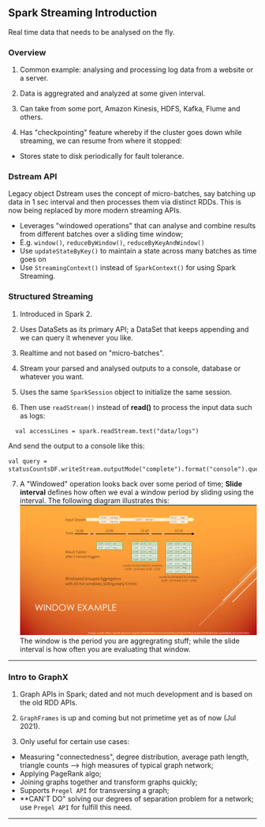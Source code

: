 ## Spark Streaming Introduction ##
Real time data that needs to be analysed on the fly.

### Overview ###
1. Common example: analysing and processing log data from a website or a server.

1. Data is aggregrated and analyzed at some given interval.

1. Can take from some port, Amazon Kinesis, HDFS, Kafka, Flume and others.

1. Has "checkpointing" feature whereby if the cluster goes down while streaming, we can resume from where it stopped:
- Stores state to disk periodically for fault tolerance.

### Dstream API ###
Legacy object Dstream uses the concept of micro-batches, say batching up data in 1 sec interval and then processes them via distinct RDDs. This is now being replaced by more modern streaming APIs.
- Leverages "windowed operations" that can analyse and combine results from different batches over a sliding time window;
- E.g. `window()`, `reduceByWindow()`, `reduceByKeyAndWindow()`
- Use `updateStateByKey()` to maintain a state across many batches as time goes on
- Use `StreamingContext()` instead of `SparkContext()` for using Spark Streaming.

### Structured Streaming ###
1. Introduced in Spark 2.

1. Uses DataSets as its primary API; a DataSet that keeps appending and we can query it whenever you like.

1. Realtime and not based on "micro-batches".

1. Stream your parsed and analysed outputs to a console, database or whatever you want.

1. Uses the same `SparkSession` object to initialize the same session.

1. Then use `readStream()` instead of **read()** to process the input data such as logs:
```
  val accessLines = spark.readStream.text("data/logs")
```
And send the output to a console like this:
```
val query = statusCountsDF.writeStream.outputMode("complete").format("console").queryName("counts").start()
```

7. A "Windowed" operation looks back over some period of time; **Slide interval** defines how often we eval a window period by sliding using the interval. The following diagram illustrates this:
![Windowing in Spark Streaming](./img/windowing-in-spark-streaming.png)  
The window is the period you are aggregrating stuff; while the slide interval is how often you are evaluating that window.
---

### Intro to GraphX ###
1. Graph APIs in Spark; dated and not much development and is based on the old RDD APIs.

1. `GraphFrames` is up and coming but not primetime yet as of now (Jul 2021).

1. Only useful for certain use cases:
- Measuring "connectedness", degree distribution, average path length, triangle counts --> high measures of typical graph network;
- Applying PageRank algo;
- Joining graphs together and transform graphs quickly;
- Supports `Pregel API` for transversing a graph;
- **CAN'T DO" solving our degrees of separation problem for a network; use `Pregel API` for fulfill this need.
---